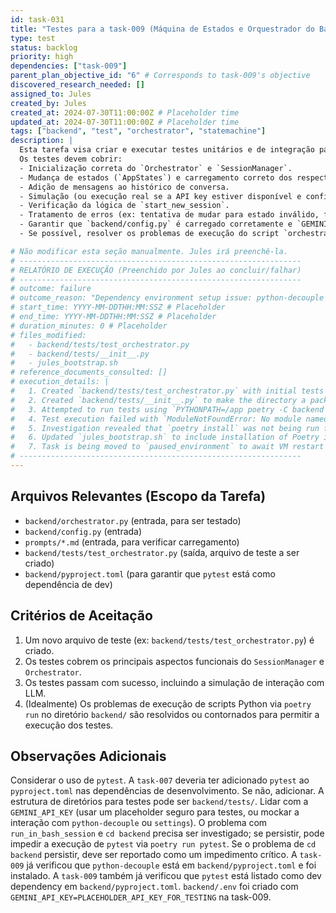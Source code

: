```yaml
---
id: task-031
title: "Testes para a task-009 (Máquina de Estados e Orquestrador do Backend)"
type: test
status: backlog
priority: high
dependencies: ["task-009"]
parent_plan_objective_id: "6" # Corresponds to task-009's objective
discovered_research_needed: []
assigned_to: Jules
created_by: Jules
created_at: 2024-07-30T11:00:00Z # Placeholder time
updated_at: 2024-07-30T11:00:00Z # Placeholder time
tags: ["backend", "test", "orchestrator", "statemachine"]
description: |
  Esta tarefa visa criar e executar testes unitários e de integração para o módulo `backend/orchestrator.py` implementado na `task-009`.
  Os testes devem cobrir:
  - Inicialização correta do `Orchestrator` e `SessionManager`.
  - Mudança de estados (`AppStates`) e carregamento correto dos respectivos prompts.
  - Adição de mensagens ao histórico de conversa.
  - Simulação (ou execução real se a API key estiver disponível e configurada para teste) da interação com o LLM (Gemini).
  - Verificação da lógica de `start_new_session`.
  - Tratamento de erros (ex: tentativa de mudar para estado inválido, falha no carregamento de prompt se arquivo ausente - embora `task-009` verificou que existem).
  - Garantir que `backend/config.py` é carregado corretamente e `GEMINI_API_KEY` é acessada (mesmo que seja um placeholder para o teste).
  - Se possível, resolver os problemas de execução do script `orchestrator.py` (via `poetry run python orchestrator.py`) que foram encontrados durante a `task-009` devido a problemas de acesso ao diretório `backend/` pela ferramenta `run_in_bash_session`. A capacidade de executar o script de teste é crucial.

# Não modificar esta seção manualmente. Jules irá preenchê-la.
# ---------------------------------------------------------------
# RELATÓRIO DE EXECUÇÃO (Preenchido por Jules ao concluir/falhar)
# ---------------------------------------------------------------
# outcome: failure
# outcome_reason: "Dependency environment setup issue: python-decouple not found during test execution."
# start_time: YYYY-MM-DDTHH:MM:SSZ # Placeholder
# end_time: YYYY-MM-DDTHH:MM:SSZ # Placeholder
# duration_minutes: 0 # Placeholder
# files_modified:
#   - backend/tests/test_orchestrator.py
#   - backend/tests/__init__.py
#   - jules_bootstrap.sh
# reference_documents_consulted: []
# execution_details: |
#   1. Created `backend/tests/test_orchestrator.py` with initial tests for Orchestrator and SessionManager.
#   2. Created `backend/tests/__init__.py` to make the directory a package.
#   3. Attempted to run tests using `PYTHONPATH=/app poetry -C backend run pytest tests/test_orchestrator.py`.
#   4. Test execution failed with `ModuleNotFoundError: No module named 'decouple'`.
#   5. Investigation revealed that `poetry install` was not being run for the `backend` project in `jules_bootstrap.sh`.
#   6. Updated `jules_bootstrap.sh` to include installation of Poetry itself (via pip3) and then run `poetry -C backend install --no-root` to install dependencies from `backend/pyproject.toml`.
#   7. Task is being moved to `paused_environment` to await VM restart with the updated bootstrap script.
# ---------------------------------------------------------------
---
```


## Arquivos Relevantes (Escopo da Tarefa)
* `backend/orchestrator.py` (entrada, para ser testado)
* `backend/config.py` (entrada)
* `prompts/*.md` (entrada, para verificar carregamento)
* `backend/tests/test_orchestrator.py` (saída, arquivo de teste a ser criado)
* `backend/pyproject.toml` (para garantir que `pytest` está como dependência de dev)

## Critérios de Aceitação
1. Um novo arquivo de teste (ex: `backend/tests/test_orchestrator.py`) é criado.
2. Os testes cobrem os principais aspectos funcionais do `SessionManager` e `Orchestrator`.
3. Os testes passam com sucesso, incluindo a simulação de interação com LLM.
4. (Idealmente) Os problemas de execução de scripts Python via `poetry run` no diretório `backend/` são resolvidos ou contornados para permitir a execução dos testes.

## Observações Adicionais
Considerar o uso de `pytest`. A `task-007` deveria ter adicionado `pytest` ao `pyproject.toml` nas dependências de desenvolvimento. Se não, adicionar.
A estrutura de diretórios para testes pode ser `backend/tests/`.
Lidar com a `GEMINI_API_KEY` (usar um placeholder seguro para testes, ou mockar a interação com `python-decouple` ou `settings`).
O problema com `run_in_bash_session` e `cd backend` precisa ser investigado; se persistir, pode impedir a execução de `pytest` via `poetry run pytest`.
Se o problema de `cd backend` persistir, deve ser reportado como um impedimento crítico.
A `task-009` já verificou que `python-decouple` está em `backend/pyproject.toml` e foi instalado.
A `task-009` também já verificou que `pytest` está listado como dev dependency em `backend/pyproject.toml`.
`backend/.env` foi criado com `GEMINI_API_KEY=PLACEHOLDER_API_KEY_FOR_TESTING` na task-009.
